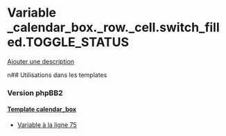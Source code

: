 # Variable _calendar_box._row._cell.switch_filled.TOGGLE_STATUS
[Ajouter une description](https://fa-tvars.appspot.com/_calendar_box._row._cell.switch_filled.TOGGLE_STATUS)

n## Utilisations dans les templates

### Version phpBB2

#### [Template calendar_box](subsilver/calendar_box.md)
* [Variable à la ligne 75](../subsilver/calendar_box.tpl#L75)